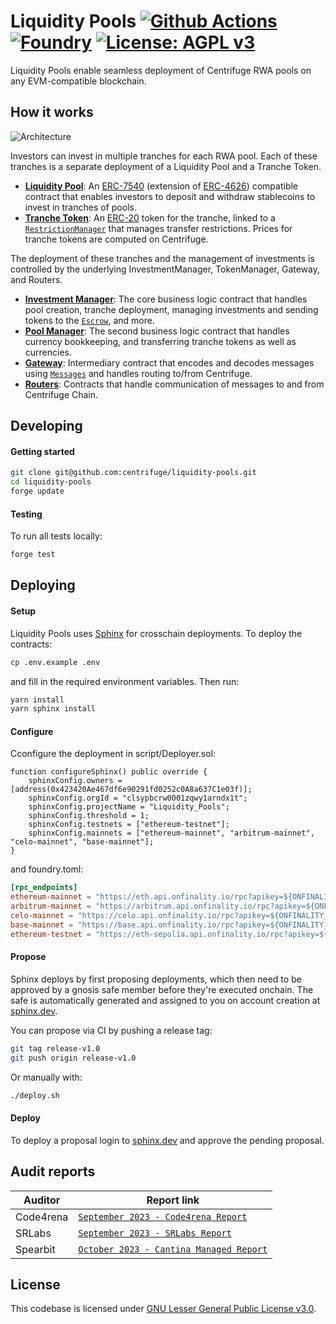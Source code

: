 # Liquidity Pools [![Github Actions][gha-badge]][gha] [![Foundry][foundry-badge]][foundry] [![License: AGPL v3](https://img.shields.io/badge/License-AGPL%20v3-blue.svg)](https://github.com/centrifuge/liquidity-pools/blob/main/LICENSE)

[gha]: https://github.com/centrifuge/liquidity-pools/actions
[gha-badge]: https://github.com/centrifuge/liquidity-pools/actions/workflows/ci.yml/badge.svg
[foundry]: https://getfoundry.sh
[foundry-badge]: https://img.shields.io/badge/Built%20with-Foundry-FFDB1C.svg

Liquidity Pools enable seamless deployment of Centrifuge RWA pools on any EVM-compatible blockchain.

## How it works

![Architecture](https://centrifuge.mypinata.cloud/ipfs/QmYLCvEDVyRr4TR3i9sUHADdm4fPkYaLwo6HzuBCbHL6RZ)

Investors can invest in multiple tranches for each RWA pool. Each of these tranches is a separate deployment of a Liquidity Pool and a Tranche Token.

- [**Liquidity Pool**](https://github.com/centrifuge/liquidity-pools/blob/main/src/LiquidityPool.sol): An [ERC-7540](https://eips.ethereum.org/EIPS/eip-7540) (extension of [ERC-4626](https://ethereum.org/en/developers/docs/standards/tokens/erc-4626/)) compatible contract that enables investors to deposit and withdraw stablecoins to invest in tranches of pools.
- [**Tranche Token**](https://github.com/centrifuge/liquidity-pools/blob/main/src/token/Tranche.sol): An [ERC-20](https://ethereum.org/en/developers/docs/standards/tokens/erc-20/) token for the tranche, linked to a [`RestrictionManager`](https://github.com/centrifuge/liquidity-pools/blob/main/src/token/RestrictionManager.sol) that manages transfer restrictions. Prices for tranche tokens are computed on Centrifuge.

The deployment of these tranches and the management of investments is controlled by the underlying InvestmentManager, TokenManager, Gateway, and Routers.

- [**Investment Manager**](https://github.com/centrifuge/liquidity-pools/blob/main/src/InvestmentManager.sol): The core business logic contract that handles pool creation, tranche deployment, managing investments and sending tokens to the [`Escrow`](https://github.com/centrifuge/liquidity-pools/blob/main/src/Escrow.sol), and more.
- [**Pool Manager**](https://github.com/centrifuge/liquidity-pools/blob/main/src/PoolManager.sol): The second business logic contract that handles currency bookkeeping, and transferring tranche tokens as well as currencies.
- [**Gateway**](https://github.com/centrifuge/liquidity-pools/blob/main/src/gateway/Gateway.sol): Intermediary contract that encodes and decodes messages using [`Messages`](https://github.com/centrifuge/liquidity-pools/blob/main/src/gateway/Messages.sol) and handles routing to/from Centrifuge.
- [**Routers**](https://github.com/centrifuge/liquidity-pools/tree/main/src/gateway/routers): Contracts that handle communication of messages to and from Centrifuge Chain.

## Developing

#### Getting started

```sh
git clone git@github.com:centrifuge/liquidity-pools.git
cd liquidity-pools
forge update
```

#### Testing

To run all tests locally:

```sh
forge test
```

## Deploying

#### Setup

Liquidity Pools uses [Sphinx](https://sphinx.dev/) for crosschain deployments. To deploy the contracts:

```sh
cp .env.example .env
```

and fill in the required environment variables. Then run:

```sh
yarn install
yarn sphinx install
```

#### Configure

Cconfigure the deployment in script/Deployer.sol:

```solidity:script/Deployer.sol
function configureSphinx() public override {
    sphinxConfig.owners = [address(0x423420Ae467df6e90291fd0252c0A8a637C1e03f)];
    sphinxConfig.orgId = "clsypbcrw0001zqwy1arndx1t";
    sphinxConfig.projectName = "Liquidity_Pools";
    sphinxConfig.threshold = 1;
    sphinxConfig.testnets = ["ethereum-testnet"];
    sphinxConfig.mainnets = ["ethereum-mainnet", "arbitrum-mainnet", "celo-mainnet", "base-mainnet"];
}
```

and foundry.toml:

```toml:foundry.toml
[rpc_endpoints]
ethereum-mainnet = "https://eth.api.onfinality.io/rpc?apikey=${ONFINALITY_API_KEY}"
arbitrum-mainnet = "https://arbitrum.api.onfinality.io/rpc?apikey=${ONFINALITY_API_KEY}"
celo-mainnet = "https://celo.api.onfinality.io/rpc?apikey=${ONFINALITY_API_KEY}"
base-mainnet = "https://base.api.onfinality.io/rpc?apikey=${ONFINALITY_API_KEY}"
ethereum-testnet = "https://eth-sepolia.api.onfinality.io/rpc?apikey=${ONFINALITY_API_KEY}"
```

#### Propose

Sphinx deploys by first proposing deployments, which then need to be approved by a gnosis safe member before they're executed onchain. The safe is automatically generated and assigned to you on account creation at [sphinx.dev](https://sphinx.dev/).

You can propose via CI by pushing a release tag:

```sh
git tag release-v1.0
git push origin release-v1.0
```

Or manually with:

```sh
./deploy.sh
```

#### Deploy

To deploy a proposal login to [sphinx.dev](https://sphinx.dev/) and approve the pending proposal.

## Audit reports

| Auditor   | Report link                                                                                                                                    |
| --------- | ---------------------------------------------------------------------------------------------------------------------------------------------- |
| Code4rena | [`September 2023 - Code4rena Report`](https://code4rena.com/reports/2023-09-centrifuge)                                                        |
| SRLabs    | [`September 2023 - SRLabs Report`](https://github.com/centrifuge/liquidity-pools/blob/main/audits/2023-09-SRLabs.pdf)                          |
| Spearbit  | [`October 2023 - Cantina Managed Report`](https://github.com/centrifuge/liquidity-pools/blob/main/audits/2023-10-Spearbit-Cantina-Managed.pdf) |

## License

This codebase is licensed under [GNU Lesser General Public License v3.0](https://github.com/centrifuge/liquidity-pools/blob/main/LICENSE).

```

```
